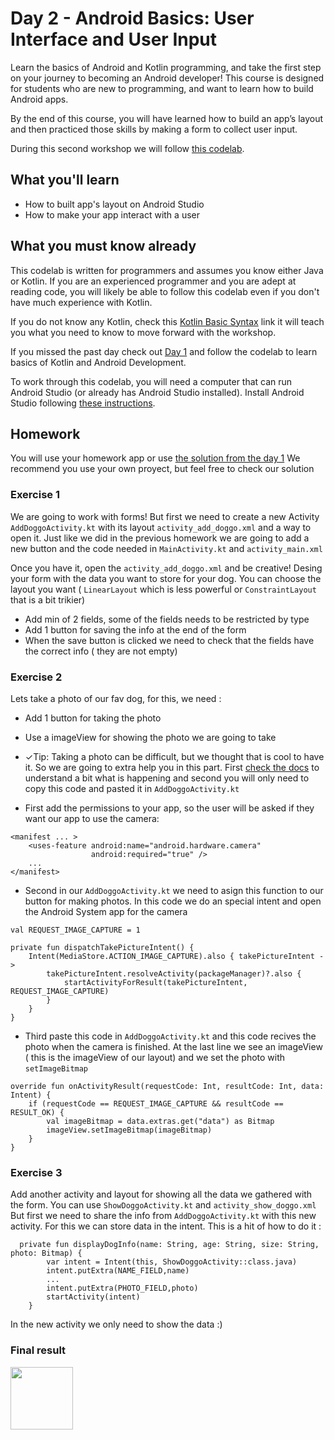# Day 2 - Android Basics: User Interface and User Input

Learn the basics of Android and Kotlin programming, and take the first step on your journey to becoming an Android developer! This course is designed for students who are new to programming, and want to learn how to build Android apps. 

By the end of this course, you will have learned how to build an app’s layout and then practiced those skills by making a form to collect user input.

During this second workshop we will follow [this codelab](http://xariti.pandiandcode.com/codelabs/wwcbcn-android-interface-inputs/#0).

## What you'll learn

- How to built app's layout on Android Studio
- How to make your app interact with a user

## What you must know already

This codelab is written for programmers and assumes you know either Java or Kotlin. If you are an experienced programmer and you are adept at reading code, you will likely be able to follow this codelab even if you don't have much experience with Kotlin.

If you do not know any Kotlin, check this [Kotlin Basic Syntax](https://kotlinlang.org/docs/reference/basic-syntax.html) link it will teach you what you need to know to move forward with the workshop. 

If you missed the past day check out [Day 1](https://github.com/WomenWhoCode/AndroidWorkshops_BCN/blob/master/Day%201%20-%20Kotlin%20Basics/README.md) and follow the codelab to learn basics of Kotlin and Android Development. 

To work through this codelab, you will need a computer that can run Android Studio (or already has Android Studio installed). Install Android Studio following [these instructions](https://github.com/WomenWhoCode/AndroidWorkshops_BCN/blob/master/Installation.md).


## Homework
You will use your homework app or use [the solution from the day 1](https://github.com/WomenWhoCode/AndroidWorkshops_BCN/tree/master/Day%201%20-%20Kotlin%20Basics/DoggoApp) We recommend you use your own proyect, but feel free to check our solution

### Exercise 1
We are going to work with forms! But first we need to create a new Activity `AddDoggoActivity.kt` with its layout `activity_add_doggo.xml` and a way to open it.
Just like we did in the previous homework we are going to add a new button and the code needed in `MainActivity.kt` and `activity_main.xml`

Once you have it, open the `activity_add_doggo.xml` and be creative! Desing your form with the data you want to store
for your dog. You can choose the layout you want ( `LinearLayout` which is less powerful or  `ConstraintLayout`  that is a bit trikier)

* Add min of 2 fields, some of the fields needs to be restricted by type
* Add 1 button for saving the info at the end of the form
* When the save button is clicked we need to check that the fields have the correct info ( they are not empty)


### Exercise 2
Lets take a photo of our fav dog, for this, we need :
* Add 1 button for taking the photo
* Use a imageView for showing the photo we are going to take
* ✓Tip: Taking a photo can be difficult, but we thought that is cool to have it. So we are going to extra help you in this part. First [check the docs](https://developer.android.com/training/camera/photobasics) to understand a bit what is happening
and second you will only need to copy this code and pasted it in `AddDoggoActivity.kt`

* First add the permissions to your app, so the user will be asked if they want our app to use the camera:
```
<manifest ... >
    <uses-feature android:name="android.hardware.camera"
                  android:required="true" />
    ...
</manifest>
``` 

* Second in our `AddDoggoActivity.kt` we need to asign this function to our button for making photos. In this code we do an special intent and open the Android System app for the camera

```
val REQUEST_IMAGE_CAPTURE = 1

private fun dispatchTakePictureIntent() {
    Intent(MediaStore.ACTION_IMAGE_CAPTURE).also { takePictureIntent ->
        takePictureIntent.resolveActivity(packageManager)?.also {
            startActivityForResult(takePictureIntent, REQUEST_IMAGE_CAPTURE)
        }
    }
}
``` 

* Third paste this code in  `AddDoggoActivity.kt` and this code recives the photo when the camera is finished. At the last line we see an imageView ( this is the imageView of our layout) and we set the photo with `setImageBitmap`
```
override fun onActivityResult(requestCode: Int, resultCode: Int, data: Intent) {
    if (requestCode == REQUEST_IMAGE_CAPTURE && resultCode == RESULT_OK) {
        val imageBitmap = data.extras.get("data") as Bitmap
        imageView.setImageBitmap(imageBitmap)
    }
}
```

### Exercise 3
Add another activity and layout for showing all the data we gathered with the form. You can use `ShowDoggoActivity.kt` and `activity_show_doggo.xml`
But first we need to share the info from `AddDoggoActivity.kt` with this new activity. For this we can store data in the intent. This is a hit of how to do it :
```
  private fun displayDogInfo(name: String, age: String, size: String, photo: Bitmap) {
        var intent = Intent(this, ShowDoggoActivity::class.java)
        intent.putExtra(NAME_FIELD,name)
        ...
        intent.putExtra(PHOTO_FIELD,photo)
        startActivity(intent)
    }
 ```
 In the new activity we only need to show the data :) 


### Final result

<img src="https://github.com/WomenWhoCode/AndroidWorkshops_BCN/blob/master/Day%202%20-%20Android%20Basics/form_lesson_2.gif" width="100" />

